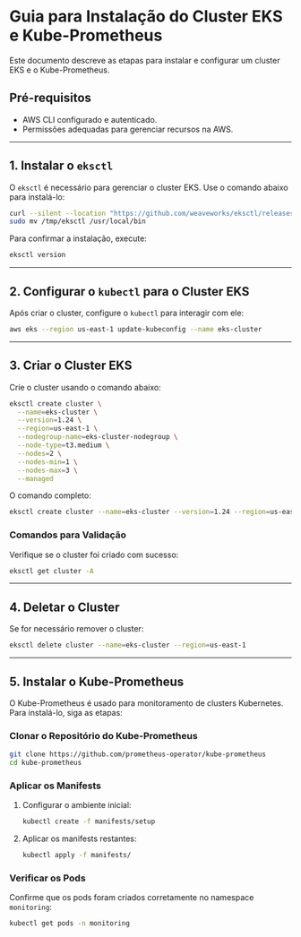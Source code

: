 # Guia para Instalação do Cluster EKS e Kube-Prometheus

Este documento descreve as etapas para instalar e configurar um cluster EKS e o Kube-Prometheus.

## Pré-requisitos
- AWS CLI configurado e autenticado.
- Permissões adequadas para gerenciar recursos na AWS.

---

## 1. Instalar o `eksctl`

O `eksctl` é necessário para gerenciar o cluster EKS. Use o comando abaixo para instalá-lo:

```bash
curl --silent --location "https://github.com/weaveworks/eksctl/releases/latest/download/eksctl_$(uname -s)_amd64.tar.gz" | tar xz -C /tmp
sudo mv /tmp/eksctl /usr/local/bin
```

Para confirmar a instalação, execute:

```bash
eksctl version
```

---

## 2. Configurar o `kubectl` para o Cluster EKS

Após criar o cluster, configure o `kubectl` para interagir com ele:

```bash
aws eks --region us-east-1 update-kubeconfig --name eks-cluster
```

---

## 3. Criar o Cluster EKS

Crie o cluster usando o comando abaixo:

```bash
eksctl create cluster \
  --name=eks-cluster \
  --version=1.24 \
  --region=us-east-1 \
  --nodegroup-name=eks-cluster-nodegroup \
  --node-type=t3.medium \
  --nodes=2 \
  --nodes-min=1 \
  --nodes-max=3 \
  --managed
```

O comando completo:

```bash
eksctl create cluster --name=eks-cluster --version=1.24 --region=us-east-1 --nodegroup-name=eks-cluster-nodegroup --node-type=t3.medium --nodes=2 --nodes-min=1 --nodes-max=3 --managed
```

### Comandos para Validação

Verifique se o cluster foi criado com sucesso:

```bash
eksctl get cluster -A
```

---

## 4. Deletar o Cluster

Se for necessário remover o cluster:

```bash
eksctl delete cluster --name=eks-cluster --region=us-east-1
```

---

## 5. Instalar o Kube-Prometheus

O Kube-Prometheus é usado para monitoramento de clusters Kubernetes. Para instalá-lo, siga as etapas:

### Clonar o Repositório do Kube-Prometheus

```bash
git clone https://github.com/prometheus-operator/kube-prometheus
cd kube-prometheus
```

### Aplicar os Manifests

1. Configurar o ambiente inicial:

   ```bash
   kubectl create -f manifests/setup
   ```

2. Aplicar os manifests restantes:

   ```bash
   kubectl apply -f manifests/
   ```

### Verificar os Pods

Confirme que os pods foram criados corretamente no namespace `monitoring`:

```bash
kubectl get pods -n monitoring
```